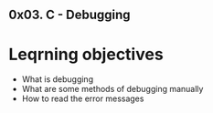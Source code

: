 ## 0x03. C - Debugging

# Leqrning objectives

* What is debugging
* What are some methods of debugging manually
* How to read the error messages
